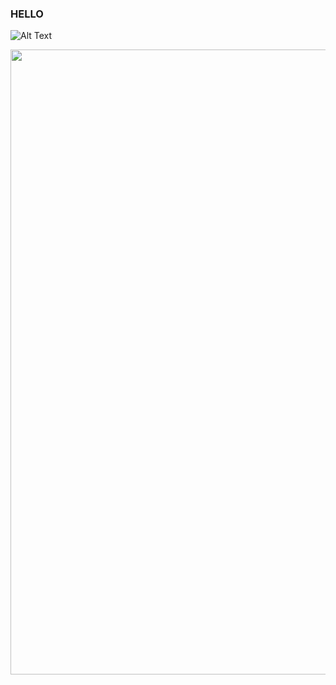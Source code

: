 ### HELLO

![Alt Text](https://media.giphy.com/media/0yYCM9eT4HEjmpQBkS/giphy.gif)

<img src="https://media.giphy.com/media/0yYCM9eT4HEjmpQBkS/giphy.gif" width ="1000" height="1000" />
